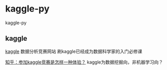 # kaggle-py
kaggle-py

## kaggle
[kaggle](https://www.kaggle.com/)
数据分析竞赛网站
刷kaggle已经成为数据科学家的入门必修课

[知乎：参加kaggle竞赛是怎样一种体验？](https://www.zhihu.com/question/24533374)
kaggle为数据挖掘向，非机器学习向？
